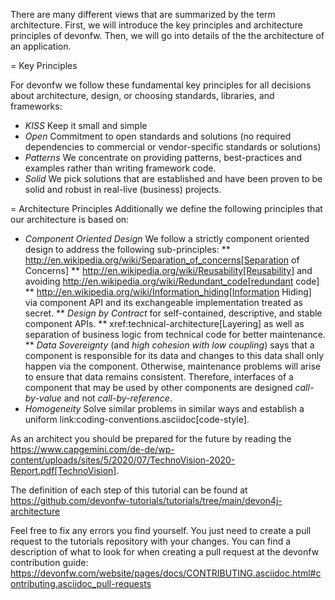 There are many different views that are summarized by the term architecture. First, we will introduce the key principles and architecture principles of devonfw. Then, we will go into details of the the architecture of an application.

= Key Principles

For devonfw we follow these fundamental key principles for all decisions about architecture, design, or choosing standards, libraries, and frameworks:

* *KISS* 
Keep it small and simple
* *Open* 
Commitment to open standards and solutions (no required dependencies to commercial or vendor-specific standards or solutions)
* *Patterns* 
We concentrate on providing patterns, best-practices and examples rather than writing framework code.
* *Solid* 
We pick solutions that are established and have been proven to be solid and robust in real-live (business) projects.

= Architecture Principles
Additionally we define the following principles that our architecture is based on:

* *Component Oriented Design* 
We follow a strictly component oriented design to address the following sub-principles:
** http://en.wikipedia.org/wiki/Separation_of_concerns[Separation of Concerns]
** http://en.wikipedia.org/wiki/Reusability[Reusability] and avoiding http://en.wikipedia.org/wiki/Redundant_code[redundant code]
** http://en.wikipedia.org/wiki/Information_hiding[Information Hiding] via component API and its exchangeable implementation treated as secret.
** _Design by Contract_ for self-contained, descriptive, and stable component APIs.
** xref:technical-architecture[Layering] as well as separation of business logic from technical code for better maintenance.
** _Data Sovereignty_ (and _high cohesion with low coupling_) says that a component is responsible for its data and changes to this data shall only happen via the component. Otherwise, maintenance problems will arise to ensure that data remains consistent. Therefore, interfaces of a component that may be used by other components are designed _call-by-value_ and not _call-by-reference_.
* *Homogeneity* 
Solve similar problems in similar ways and establish a uniform link:coding-conventions.asciidoc[code-style].

As an architect you should be prepared for the future by reading the https://www.capgemini.com/de-de/wp-content/uploads/sites/5/2020/07/TechnoVision-2020-Report.pdf[TechnoVision].



The definition of each step of this tutorial can be found at https://github.com/devonfw-tutorials/tutorials/tree/main/devon4j-architecture

Feel free to fix any errors you find yourself. You just need to create a pull request to the tutorials repository with your changes.
You can find a description of what to look for when creating a pull request at the devonfw contribution guide: https://devonfw.com/website/pages/docs/CONTRIBUTING.asciidoc.html#contributing.asciidoc_pull-requests
